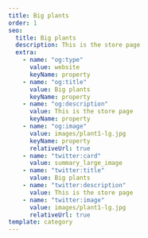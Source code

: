 ```yaml
---
title: Big plants
order: 1
seo:
  title: Big plants
  description: This is the store page
  extra:
    - name: "og:type"
      value: website
      keyName: property
    - name: "og:title"
      value: Big plants
      keyName: property
    - name: "og:description"
      value: This is the store page
      keyName: property
    - name: "og:image"
      value: images/plant1-lg.jpg
      keyName: property
      relativeUrl: true
    - name: "twitter:card"
      value: summary_large_image
    - name: "twitter:title"
      value: Big plants
    - name: "twitter:description"
      value: This is the store page
    - name: "twitter:image"
      value: images/plant1-lg.jpg
      relativeUrl: true
template: category
---
```

